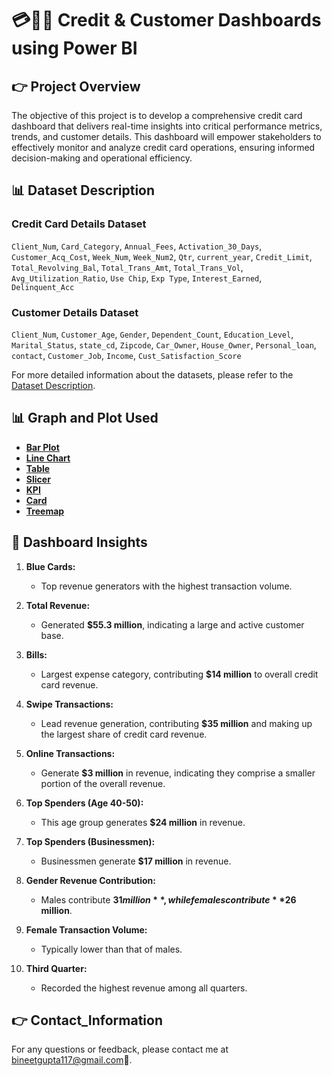 # 💳🧑‍💻 Credit & Customer Dashboards using Power BI


## 👉 Project Overview
The objective of this project is to develop a comprehensive credit card dashboard that delivers real-time insights into critical performance metrics, trends, and customer details. This dashboard will empower stakeholders to effectively monitor and analyze credit card operations, ensuring informed decision-making and operational efficiency.



## 📊 Dataset Description

### Credit Card Details Dataset
`Client_Num`, `Card_Category`, `Annual_Fees`, `Activation_30_Days`, `Customer_Acq_Cost`, `Week_Num`, `Week_Num2`, `Qtr`, `current_year`, `Credit_Limit`, `Total_Revolving_Bal`, `Total_Trans_Amt`, `Total_Trans_Vol`, `Avg_Utilization_Ratio`, `Use Chip`, `Exp Type`, `Interest_Earned`, `Delinquent_Acc`

### Customer Details Dataset
`Client_Num`, `Customer_Age`, `Gender`, `Dependent_Count`, `Education_Level`, `Marital_Status`, `state_cd`, `Zipcode`, `Car_Owner`, `House_Owner`, `Personal_loan`, `contact`, `Customer_Job`, `Income`, `Cust_Satisfaction_Score`

For more detailed information about the datasets, please refer to the [Dataset Description]("https://github.com/Bineet117/Customer_CreditCard_Dashboards/blob/95aa94e5404811e66a37855e6a0e022333860188/dataset_description.txt").






## 📊 Graph and Plot Used

- [**Bar Plot**](https://learn.microsoft.com/en-us/power-bi/visuals/power-bi-visualization-types-for-reports-and-q-and-a#bar-and-column-charts)
- [**Line Chart**](https://learn.microsoft.com/en-us/power-bi/visuals/power-bi-visualization-types-for-reports-and-q-and-a#line-charts)
- [**Table**](https://learn.microsoft.com/en-us/power-bi/visuals/power-bi-visualization-types-for-reports-and-q-and-a#tables)
- [**Slicer**](https://learn.microsoft.com/en-us/power-bi/visuals/power-bi-visualization-types-for-reports-and-q-and-a#slicers)
- [**KPI**](https://learn.microsoft.com/en-us/power-bi/visuals/power-bi-visualization-types-for-reports-and-q-and-a#kpi)
- [**Card**](https://learn.microsoft.com/en-us/power-bi/visuals/power-bi-visualization-types-for-reports-and-q-and-a#cards)
- [**Treemap**](https://learn.microsoft.com/en-us/power-bi/visuals/power-bi-visualization-types-for-reports-and-q-and-a#treemaps)




## 📝 Dashboard Insights

1. **Blue Cards:**
   - Top revenue generators with the highest transaction volume.

2. **Total Revenue:**
   - Generated **$55.3 million**, indicating a large and active customer base.

3. **Bills:**
   - Largest expense category, contributing **$14 million** to overall credit card revenue.

4. **Swipe Transactions:**
   - Lead revenue generation, contributing **$35 million** and making up the largest share of credit card revenue.

5. **Online Transactions:**
   - Generate **$3 million** in revenue, indicating they comprise a smaller portion of the overall revenue.

6. **Top Spenders (Age 40-50):**
   - This age group generates **$24 million** in revenue.

7. **Top Spenders (Businessmen):**
   - Businessmen generate **$17 million** in revenue.

8. **Gender Revenue Contribution:**
   - Males contribute **$31 million**, while females contribute **$26 million**.

9. **Female Transaction Volume:**
   - Typically lower than that of males.

10. **Third Quarter:**
    - Recorded the highest revenue among all quarters.




<!-- ## 👉 Streamlit App

<div style="display:flex; justify-content:space-between;">
  <img src="https://github.com/Bineet117/Laptop-Price-Prediction/assets/118985862/8a41b119-1914-46cf-b24d-6ae779ca9517" alt="Screenshot 1" width="400"/>
  <img src="https://github.com/Bineet117/Laptop-Price-Prediction/assets/118985862/12cfd0c6-40b8-45de-90ad-459f7ace49d7" alt="Screenshot 2" width="400"/>
</div> -->


## 👉 Contact_Information
For any questions or feedback, please contact me at bineetgupta117@gmail.com📧.


<!-- ## 👉 Conclusion
This project aims to provide a user-friendly interface for predicting laptop prices, leveraging machine learning techniques. -->
